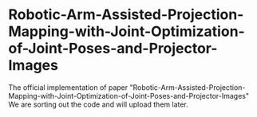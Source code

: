 # Robotic-Arm-Assisted-Projection-Mapping-with-Joint-Optimization-of-Joint-Poses-and-Projector-Images
The official implementation of paper "Robotic-Arm-Assisted-Projection-Mapping-with-Joint-Optimization-of-Joint-Poses-and-Projector-Images"
We are sorting out the code and will upload them later.
